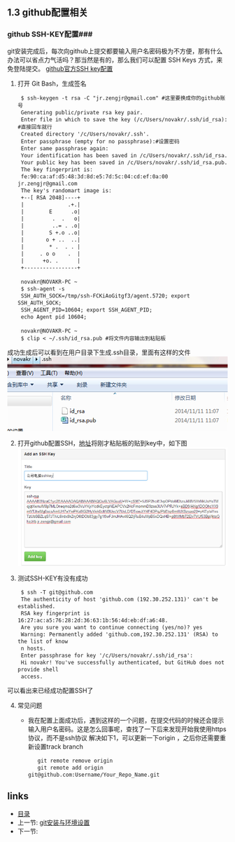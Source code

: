 
## 1.3 github配置相关

### github SSH-KEY配置###
git安装完成后，每次向github上提交都要输入用户名密码极为不方便，那有什么办法可以省点力气活吗？那当然是有的，那么我们可以配置 SSH Keys 方式，来免登陆提交。
[github官方SSH key配置](https://help.github.com/articles/generating-ssh-keys/)  

1. 打开 Git Bash，生成签名
	
		$ ssh-keygen -t rsa -C "jr.zengjr@gmail.com" #这里要换成你的github账号
		Generating public/private rsa key pair.
		Enter file in which to save the key (/c/Users/novakr/.ssh/id_rsa): #直接回车就行
		Created directory '/c/Users/novakr/.ssh'.
		Enter passphrase (empty for no passphrase):#设置密码
		Enter same passphrase again:
		Your identification has been saved in /c/Users/novakr/.ssh/id_rsa.
		Your public key has been saved in /c/Users/novakr/.ssh/id_rsa.pub.
		The key fingerprint is:
		fe:90:ca:af:d5:48:3d:8d:e5:7d:5c:04:cd:ef:0a:00 jr.zengjr@gmail.com
		The key's randomart image is:
		+--[ RSA 2048]----+
		|              .+.|
		|        E      .o|
		|         .  .   o|
		|         ..= . .o|
		|        S +.o ..o|
		|       o + ..  ..|
		|        * .  . . |
		|     . o o    .  |
		|      +o. .      |
		+-----------------+
		
		novakr@NOVAKR-PC ~
		$ ssh-agent -s
		SSH_AUTH_SOCK=/tmp/ssh-FCKiAoGitgf3/agent.5720; export SSH_AUTH_SOCK;
		SSH_AGENT_PID=10604; export SSH_AGENT_PID;
		echo Agent pid 10604;
		
		novakr@NOVAKR-PC ~
		$ clip < ~/.ssh/id_rsa.pub #将文件内容输出到粘贴板
成功生成后可以看到在用户目录下生成.ssh目录，里面有这样的文件
	![github ssh-key](/images/usegit3.jpg)

2. 打开github配置SSH，[地址](https://github.com/settings/ssh)将刚才粘贴板的贴到key中，如下图 
	![github ssh-key](/images/usegit2.jpg)
3. 测试SSH-KEY有没有成功

		$ ssh -T git@github.com
		The authenticity of host 'github.com (192.30.252.131)' can't be established.
		RSA key fingerprint is 16:27:ac:a5:76:28:2d:36:63:1b:56:4d:eb:df:a6:48.
		Are you sure you want to continue connecting (yes/no)? yes
		Warning: Permanently added 'github.com,192.30.252.131' (RSA) to the list of know
		n hosts.
		Enter passphrase for key '/c/Users/novakr/.ssh/id_rsa':
		Hi novakr! You've successfully authenticated, but GitHub does not provide shell
		access.
可以看出来已经成功配置SSH了

4. 常见问题  
   * 我在配置上面成功后，遇到这样的一个问题，在提交代码的时候还会提示输入用户名密码。这是怎么回事呢，查找了一下后来发现开始我使用https协议，而不是ssh协议
   解决如下1，可以更新一下origin ，之后你还需要重新设置track branch

			git remote remove origin
			git remote add origin git@github.com:Username/Your_Repo_Name.git
	
## links
  * [目录](<preface.md>)
  * 上一节: [git安装与环境设置](01.1.md)
  * 下一节: 